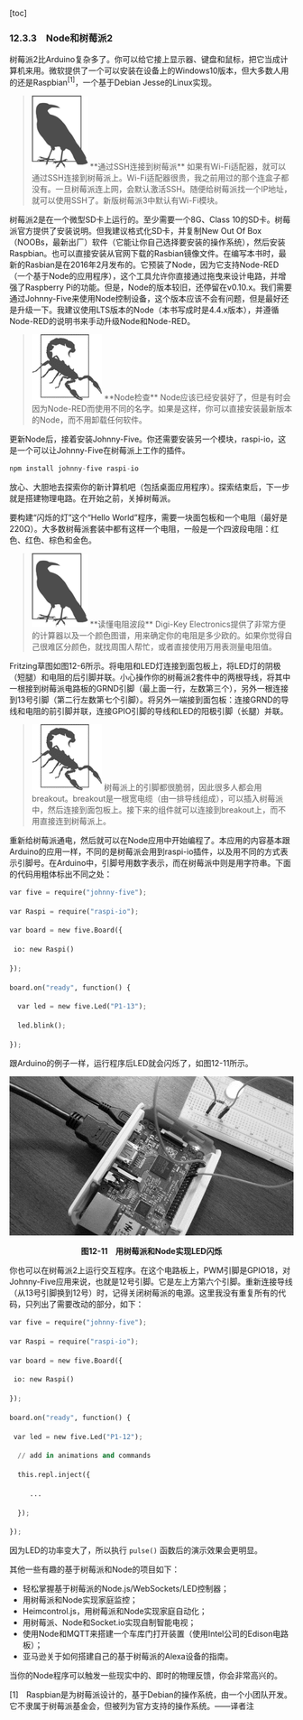 [toc]

### 12.3.3　Node和树莓派2

树莓派2比Arduino复杂多了。你可以给它接上显示器、键盘和鼠标，把它当成计算机来用。微软提供了一个可以安装在设备上的Windows10版本，但大多数人用的还是Raspbian<sup class="my_markdown">[1]</sup>，一个基于Debian Jesse的Linux实现。

> <img class="my_markdown" src="./images/132.png" style="width:99px;  height: 131px; " width="10%"/>
> **通过SSH连接到树莓派**
> 如果有Wi-Fi适配器，就可以通过SSH连接到树莓派上。Wi-Fi适配器很贵，我之前用过的那个连盒子都没有。一旦树莓派连上网，会默认激活SSH。随便给树莓派找一个IP地址，就可以使用SSH了。新版树莓派3中默认有Wi-Fi模块。

树莓派2是在一个微型SD卡上运行的。至少需要一个8G、Class 10的SD卡。树莓派官方提供了安装说明。但我建议格式化SD卡，并复制New Out Of Box（NOOBs，最新出厂）软件（它能让你自己选择要安装的操作系统），然后安装Raspbian。也可以直接安装从官网下载的Rasbian镜像文件。在编写本书时，最新的Rasbian是在2016年2月发布的。它预装了Node，因为它支持Node-RED（一个基于Node的应用程序），这个工具允许你直接通过拖曳来设计电路，并增强了Raspberry Pi的功能。但是，Node的版本较旧，还停留在v0.10.x。我们需要通过Johnny-Five来使用Node控制设备，这个版本应该不会有问题，但是最好还是升级一下。我建议使用LTS版本的Node（本书写成时是4.4.x版本），并遵循Node-RED的说明书来手动升级Node和Node-RED。

> <img class="my_markdown" src="./images/133.png" style="width:124px;  height: 117px; " width="13%"/>
> **Node检查**
> Node应该已经安装好了，但是有时会因为Node-RED而使用不同的名字。如果是这样，你可以直接安装最新版本的Node，而不用卸载任何软件。

更新Node后，接着安装Johnny-Five。你还需要安装另一个模块，raspi-io，这是一个可以让Johnny-Five在树莓派上工作的插件。

```python
npm install johnny-five raspi-io
```

放心、大胆地去探索你的新计算机吧（包括桌面应用程序）。探索结束后，下一步就是搭建物理电路。在开始之前，关掉树莓派。

要构建“闪烁的灯”这个“Hello World”程序，需要一块面包板和一个电阻（最好是220Ω）。大多数树莓派套装中都有这样一个电阻，一般是一个四波段电阻：红色、红色、棕色和金色。

> <img class="my_markdown" src="./images/134.png" style="width:99px;  height: 131px; " width="10%"/>
> **读懂电阻波段**
> Digi-Key Electronics提供了非常方便的计算器以及一个颜色图谱，用来确定你的电阻是多少欧的。如果你觉得自己很难区分颜色，就找周围人帮忙，或者直接使用万用表测量电阻值。

Fritzing草图如图12-6所示。将电阻和LED灯连接到面包板上，将LED灯的阴极（短腿）和电阻的后引脚并联。小心操作你的树莓派2套件中的两根导线，将其中一根接到树莓派电路板的GRND引脚（最上面一行，左数第三个），另外一根连接到13号引脚（第二行左数第七个引脚）。将另外一端接到面包板：连接GRND的导线和电阻的前引脚并联，连接GPIO引脚的导线和LED的阳极引脚（长腿）并联。

> <img class="my_markdown" src="./images/135.png" style="width:124px;  height: 117px; " width="13%"/>
> 树莓派上的引脚都很脆弱，因此很多人都会用breakout。breakout是一根宽电缆（由一排导线组成），可以插入树莓派中，然后连接到面包板上。接下来的组件就可以连接到breakout上，而不用直接连到树莓派上。

重新给树莓派通电，然后就可以在Node应用中开始编程了。本应用的内容基本跟Arduino的应用一样，不同的是树莓派会用到raspi-io插件，以及用不同的方式表示引脚号。在Arduino中，引脚号用数字表示，而在树莓派中则是用字符串。下面的代码用粗体标出不同之处：

```python
var five = require("johnny-five");

var Raspi = require("raspi-io");

var board = new five.Board({

 io: new Raspi()

}); 

board.on("ready", function() { 

  var led = new five.Led("P1-13"); 

  led.blink(); 

}); 
```

跟Arduino的例子一样，运行程序后LED就会闪烁了，如图12-11所示。

![136.png](./images/136.png)
<center class="my_markdown"><b class="my_markdown">图12-11　用树莓派和Node实现LED闪烁</b></center>

你也可以在树莓派2上运行交互程序。在这个电路板上，PWM引脚是GPIO18，对Johnny-Five应用来说，也就是12号引脚。它是左上方第六个引脚。重新连接导线（从13号引脚换到12号）时，记得关闭树莓派的电源。这里我没有重复所有的代码，只列出了需要改动的部分，如下：

```python
var five = require("johnny-five");

var Raspi = require("raspi-io");

var board = new five.Board({

 io: new Raspi()

});

board.on("ready", function() {

 var led = new five.Led("P1-12");

  // add in animations and commands

  this.repl.inject({

     ... 

  });

}); 
```

因为LED的功率变大了，所以执行 `pulse()` 函数后的演示效果会更明显。

其他一些有趣的基于树莓派和Node的项目如下：

+ 轻松掌握基于树莓派的Node.js/WebSockets/LED控制器；
+ 用树莓派和Node实现家庭监控；
+ Heimcontrol.js，用树莓派和Node实现家庭自动化；
+ 用树莓派、Node和Socket.io实现自制智能电视；
+ 使用Node和MQTT来搭建一个车库门打开装置（使用Intel公司的Edison电路板）；
+ 亚马逊关于如何搭建自己的基于树莓派的Alexa设备的指南。

当你的Node程序可以触发一些现实中的、即时的物理反馈，你会非常高兴的。

[1]　Raspbian是为树莓派设计的，基于Debian的操作系统，由一个小团队开发。它不隶属于树莓派基金会，但被列为官方支持的操作系统。——译者注



